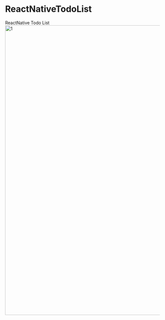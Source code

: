 # ReactNativeTodoList
ReactNative Todo List
<img width="940" alt="1" src="https://user-images.githubusercontent.com/62593085/120930521-3ea22400-c6f6-11eb-9d8f-b283ed95eedd.png">
